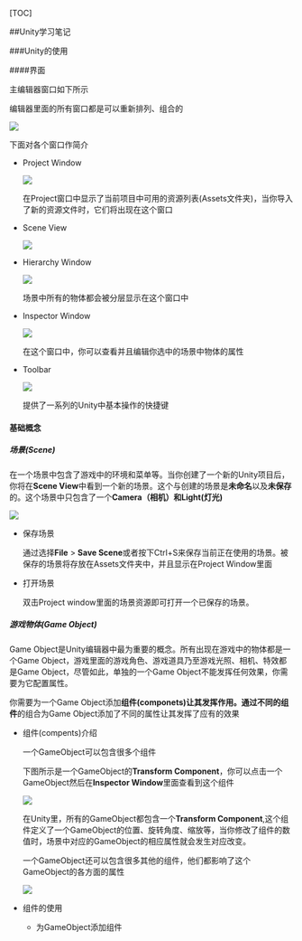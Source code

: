 [TOC]

##Unity学习笔记

###Unity的使用

####界面

主编辑器窗口如下所示

编辑器里面的所有窗口都是可以重新排列、组合的

![](https://docs.unity3d.com/uploads/Main/Editor-Breakdown.jpg)

下面对各个窗口作简介

* Project Window

  ![](https://docs.unity3d.com/uploads/Main/ProjectWindowCallout.jpg)

  在Project窗口中显示了当前项目中可用的资源列表(Assets文件夹)，当你导入了新的资源文件时，它们将出现在这个窗口

* Scene View

  ![](https://docs.unity3d.com/uploads/Main/SceneViewCallout.jpg)



* Hierarchy Window

  ![](https://docs.unity3d.com/uploads/Main/HierarchyWindowCallout.jpg)

  场景中所有的物体都会被分层显示在这个窗口中

* Inspector Window

  ![](https://docs.unity3d.com/uploads/Main/InspectorWindowCallout.jpg)

  在这个窗口中，你可以查看并且编辑你选中的场景中物体的属性

* Toolbar

  ![](https://docs.unity3d.com/uploads/Main/ToolbarCallout.png)

  提供了一系列的Unity中基本操作的快捷键

#### 基础概念

##### 场景(Scene)

在一个场景中包含了游戏中的环境和菜单等。当你创建了一个新的Unity项目后，你将在**Scene View**中看到一个新的场景。这个与创建的场景是**未命名**以及**未保存**的。这个场景中只包含了一个**Camera（相机）**和**Light(灯光)**

![](https://docs.unity3d.com/2017.4/Documentation/uploads/Main/NewEmptyScene.png)

* 保存场景

  通过选择**File** > **Save Scene**或者按下Ctrl+S来保存当前正在使用的场景。被保存的场景将存放在Assets文件夹中，并且显示在Project Window里面

* 打开场景

  双击Project window里面的场景资源即可打开一个已保存的场景。

##### 游戏物体(Game Object)

Game Object是Unity编辑器中最为重要的概念。所有出现在游戏中的物体都是一个Game Object，游戏里面的游戏角色、游戏道具乃至游戏光照、相机、特效都是Game Object，尽管如此，单独的一个Game Object不能发挥任何效果，你需要为它配置属性。

你需要为一个Game Object添加**组件(componets)**让其发挥作用。通过不同的**组件**的组合为Game Object添加了不同的属性让其发挥了应有的效果

* 组件(compents)介绍

  一个GameObject可以包含很多个组件

  下图所示是一个GameObject的**Transform Component**，你可以点击一个GameObject然后在**Inspector Window**里面查看到这个组件

  ![](https://docs.unity3d.com/2017.4/Documentation/uploads/Main/EmptyGO.png)

  在Unity里，所有的GameObject都包含一个**Transform Component**,这个组件定义了一个GameObject的位置、旋转角度、缩放等，当你修改了组件的数值时，场景中对应的GameObject的相应属性就会发生对应改变。

  一个GameObject还可以包含很多其他的组件，他们都影响了这个GameObject的各方面的属性

  ![](https://docs.unity3d.com/2017.4/Documentation/uploads/Main/GameObject-maincamera.png)

* 组件的使用

  * 为GameObject添加组件

    







